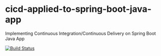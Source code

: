 # cicd-applied-to-spring-boot-java-app
Implementing Continuous Integration/Continuous Delivery on Spring Boot Java App

[![Build Status](https://travis-ci.com/gshah188/cicd-applied-to-spring-boot-java-app)](https://travis-ci.com/gshah188/cicd-applied-to-spring-boot-java-app)
